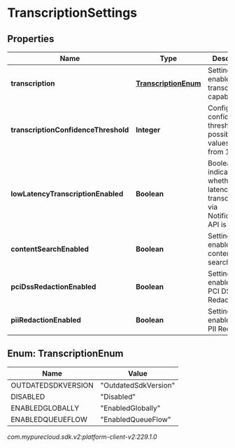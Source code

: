# TranscriptionSettings


## Properties

| Name | Type | Description | Notes |
| ------------ | ------------- | ------------- | ------------- |
| **transcription** | [**TranscriptionEnum**](#Enum--TranscriptionEnum) | Setting to enable/disable transcription capability |  |
| **transcriptionConfidenceThreshold** | **Integer** | Configure confidence threshold. The possible values are from 1 to 100. |  |
| **lowLatencyTranscriptionEnabled** | **Boolean** | Boolean flag indicating whether low latency transcription via Notification API is enabled |  [optional] |
| **contentSearchEnabled** | **Boolean** | Setting to enable/disable content search |  [optional] |
| **pciDssRedactionEnabled** | **Boolean** | Setting to enable/disable PCI DSS Redaction |  [optional] |
| **piiRedactionEnabled** | **Boolean** | Setting to enable/disable PII Redaction |  [optional] |


## Enum: TranscriptionEnum

| Name | Value |
| ---- | ----- |
| OUTDATEDSDKVERSION | &quot;OutdatedSdkVersion&quot; | 
| DISABLED | &quot;Disabled&quot; | 
| ENABLEDGLOBALLY | &quot;EnabledGlobally&quot; | 
| ENABLEDQUEUEFLOW | &quot;EnabledQueueFlow&quot; | 




_com.mypurecloud.sdk.v2:platform-client-v2:229.1.0_
